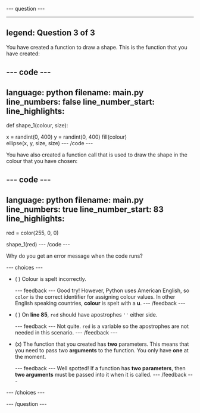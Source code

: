 
--- question ---

---
legend: Question 3 of 3
---

You have created a function to draw a shape. This is the function that you have created:

--- code ---
---
language: python filename: main.py line_numbers: false line_number_start:
line_highlights:
---
def shape_1(colour, size):

  x = randint(0, 400) y = randint(0, 400) fill(colour)   
ellipse(x, y, size, size) --- /code ---

You have also created a function call that is used to draw the shape in the colour that you have chosen:

--- code ---
---
language: python filename: main.py line_numbers: true line_number_start: 83
line_highlights:
---
red = color(255, 0, 0)

shape_1(red) --- /code ---

Why do you get an error message when the code runs?

--- choices ---

- ( ) Colour is spelt incorrectly.

  --- feedback --- Good try! However, Python uses American English, so `color` is the correct identifier for assigning colour values. In other English speaking countries, **colour** is spelt with a **u**. --- /feedback ---

- ( ) On **line 85**, `red` should have apostrophes `''` either side.

  --- feedback --- Not quite. `red` is a variable so the apostrophes are not needed in this scenario. --- /feedback ---

- (x) The function that you created has **two** parameters. This means that you need to pass two **arguments** to the function. You only have **one** at the moment.

  --- feedback --- Well spotted! If a function has **two parameters**, then **two arguments** must be passed into it when it is called. --- /feedback ---

--- /choices ---

--- /question ---
